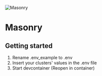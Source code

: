 <!-- markdownlint-disable MD041 -->
![Masonry](https://github.com/ScruffyFurn/masonry/blob/scruffyfurn/readme/.img/masonry.png)
<!-- markdownlint-enable MD041 -->
# Masonry

## Getting started [](#getting-started)

1. Rename .env_example to .env
2. Insert your clusters' values in the .env file
3. Start devcontainer (Reopen in container)

